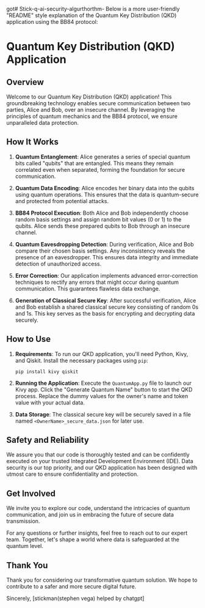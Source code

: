 got# Stick-q-ai-security-algurthorthm-
Below is a more user-friendly "README" style explanation of the Quantum Key Distribution (QKD) application using the BB84 protocol:

# Quantum Key Distribution (QKD) Application

## Overview

Welcome to our Quantum Key Distribution (QKD) application! This groundbreaking technology enables secure communication between two parties, Alice and Bob, over an insecure channel. By leveraging the principles of quantum mechanics and the BB84 protocol, we ensure unparalleled data protection.

## How It Works

1. **Quantum Entanglement**: Alice generates a series of special quantum bits called "qubits" that are entangled. This means they remain correlated even when separated, forming the foundation for secure communication.

2. **Quantum Data Encoding**: Alice encodes her binary data into the qubits using quantum operations. This ensures that the data is quantum-secure and protected from potential attacks.

3. **BB84 Protocol Execution**: Both Alice and Bob independently choose random basis settings and assign random bit values (0 or 1) to the qubits. Alice sends these prepared qubits to Bob through an insecure channel.

4. **Quantum Eavesdropping Detection**: During verification, Alice and Bob compare their chosen basis settings. Any inconsistency reveals the presence of an eavesdropper. This ensures data integrity and immediate detection of unauthorized access.

5. **Error Correction**: Our application implements advanced error-correction techniques to rectify any errors that might occur during quantum communication. This guarantees flawless data exchange.

6. **Generation of Classical Secure Key**: After successful verification, Alice and Bob establish a shared classical secure key consisting of random 0s and 1s. This key serves as the basis for encrypting and decrypting data securely.

## How to Use

1. **Requirements**: To run our QKD application, you'll need Python, Kivy, and Qiskit. Install the necessary packages using `pip`:

   ```
   pip install kivy qiskit
   ```

2. **Running the Application**: Execute the `QuantumApp.py` file to launch our Kivy app. Click the "Generate Quantum Name" button to start the QKD process. Replace the dummy values for the owner's name and token value with your actual data.

3. **Data Storage**: The classical secure key will be securely saved in a file named `<OwnerName>_secure_data.json` for later use.

## Safety and Reliability

We assure you that our code is thoroughly tested and can be confidently executed on your trusted Integrated Development Environment (IDE). Data security is our top priority, and our QKD application has been designed with utmost care to ensure confidentiality and protection.

## Get Involved

We invite you to explore our code, understand the intricacies of quantum communication, and join us in embracing the future of secure data transmission.

For any questions or further insights, feel free to reach out to our expert team. Together, let's shape a world where data is safeguarded at the quantum level.

## Thank You

Thank you for considering our transformative quantum solution. We hope to contribute to a safer and more secure digital future.

Sincerely,
[stickman(stephen vega) helped by chatgpt]
